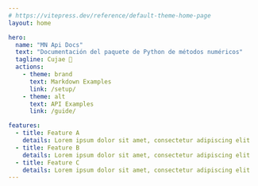 ```yaml
---
# https://vitepress.dev/reference/default-theme-home-page
layout: home

hero:
  name: "MN Api Docs"
  text: "Documentación del paquete de Python de métodos numéricos"
  tagline: Cujae 💚
  actions:
    - theme: brand
      text: Markdown Examples
      link: /setup/
    - theme: alt
      text: API Examples
      link: /guide/

features:
  - title: Feature A
    details: Lorem ipsum dolor sit amet, consectetur adipiscing elit
  - title: Feature B
    details: Lorem ipsum dolor sit amet, consectetur adipiscing elit
  - title: Feature C
    details: Lorem ipsum dolor sit amet, consectetur adipiscing elit
---
```



